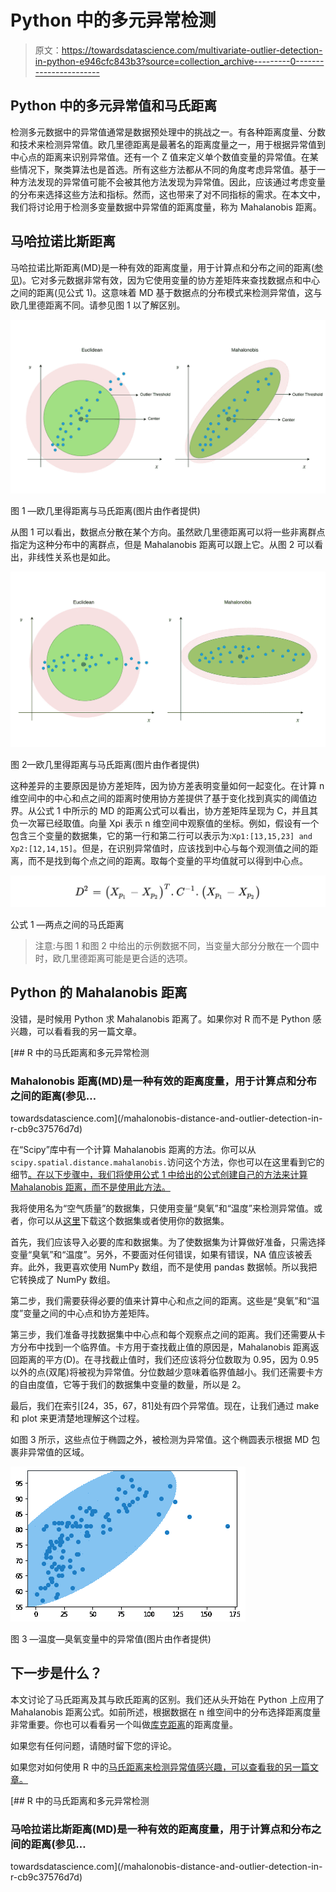 # Python 中的多元异常检测

> 原文：<https://towardsdatascience.com/multivariate-outlier-detection-in-python-e946cfc843b3?source=collection_archive---------0----------------------->

## Python 中的多元异常值和马氏距离

检测多元数据中的异常值通常是数据预处理中的挑战之一。有各种距离度量、分数和技术来检测异常值。欧几里德距离是最著名的距离度量之一，用于根据异常值到中心点的距离来识别异常值。还有一个 Z 值来定义单个数值变量的异常值。在某些情况下，聚类算法也是首选。所有这些方法都从不同的角度考虑异常值。基于一种方法发现的异常值可能不会被其他方法发现为异常值。因此，应该通过考虑变量的分布来选择这些方法和指标。然而，这也带来了对不同指标的需求。在本文中，我们将讨论用于检测多变量数据中异常值的距离度量，称为 Mahalanobis 距离。

## 马哈拉诺比斯距离

马哈拉诺比斯距离(MD)是一种有效的距离度量，用于计算点和分布之间的距离([参见](https://en.wikipedia.org/wiki/Mahalanobis_distance))。它对多元数据非常有效，因为它使用变量的协方差矩阵来查找数据点和中心之间的距离(见公式 1)。这意味着 MD 基于数据点的分布模式来检测异常值，这与欧几里德距离不同。请参见图 1 以了解区别。

![](img/32e5a9305f87e86aa87479bbce389346.png)

图 1 —欧几里得距离与马氏距离(图片由作者提供)

从图 1 可以看出，数据点分散在某个方向。虽然欧几里德距离可以将一些非离群点指定为这种分布中的离群点，但是 Mahalanobis 距离可以跟上它。从图 2 可以看出，非线性关系也是如此。

![](img/8c04dbd3079dd025b2d96fd79e5726ce.png)

图 2—欧几里得距离与马氏距离(图片由作者提供)

这种差异的主要原因是协方差矩阵，因为协方差表明变量如何一起变化。在计算 n 维空间中的中心和点之间的距离时使用协方差提供了基于变化找到真实的阈值边界。从公式 1 中所示的 MD 的距离公式可以看出，协方差矩阵呈现为 C，并且其负一次幂已经取值。向量 Xpi 表示 n 维空间中观察值的坐标。例如，假设有一个包含三个变量的数据集，它的第一行和第二行可以表示为:`Xp1:[13,15,23] and Xp2:[12,14,15]`。但是，在识别异常值时，应该找到中心与每个观测值之间的距离，而不是找到每个点之间的距离。取每个变量的平均值就可以得到中心点。

![](img/44f6d7bcec2a321fc34ef98bd0d30a3d.png)

公式 1 —两点之间的马氏距离

> 注意:与图 1 和图 2 中给出的示例数据不同，当变量大部分分散在一个圆中时，欧几里德距离可能是更合适的选项。

## Python 的 Mahalanobis 距离

没错，是时候用 Python 求 Mahalanobis 距离了。如果你对 R 而不是 Python 感兴趣，可以看看我的另一篇文章。

[](/mahalonobis-distance-and-outlier-detection-in-r-cb9c37576d7d) [## R 中的马氏距离和多元异常检测

### Mahalonobis 距离(MD)是一种有效的距离度量，用于计算点和分布之间的距离(参见…

towardsdatascience.com](/mahalonobis-distance-and-outlier-detection-in-r-cb9c37576d7d) 

在“Scipy”库中有一个计算 Mahalanobis 距离的方法。你可以从`scipy.spatial.distance.mahalanobis.`访问这个方法，你也可以在这里看到它的细节[。在以下步骤中，我们将使用公式 1 中给出的公式创建自己的方法来计算 Mahalanobis 距离，而不是使用此方法。](https://docs.scipy.org/doc/scipy/reference/generated/scipy.spatial.distance.mahalanobis.html)

我将使用名为“空气质量”的数据集，只使用变量“臭氧”和“温度”来检测异常值。或者，你可以从[这里](https://forge.scilab.org/index.php/p/rdataset/source/tree/master/csv/datasets/airquality.csv)下载这个数据集或者使用你的数据集。

首先，我们应该导入必要的库和数据集。为了使数据集为计算做好准备，只需选择变量“臭氧”和“温度”。另外，不要面对任何错误，如果有错误，NA 值应该被丢弃。此外，我更喜欢使用 NumPy 数组，而不是使用 pandas 数据帧。所以我把它转换成了 NumPy 数组。

第二步，我们需要获得必要的值来计算中心和点之间的距离。这些是“臭氧”和“温度”变量之间的中心点和协方差矩阵。

第三步，我们准备寻找数据集中中心点和每个观察点之间的距离。我们还需要从卡方分布中找到一个临界值。卡方用于查找截止值的原因是，Mahalanobis 距离返回距离的平方(D)。在寻找截止值时，我们还应该将分位数取为 0.95，因为 0.95 以外的点(双尾)将被视为异常值。分位数越少意味着临界值越小。我们还需要卡方的自由度值，它等于我们的数据集中变量的数量，所以是 2。

最后，我们在索引[24，35，67，81]处有四个异常值。现在，让我们通过 make 和 plot 来更清楚地理解这个过程。

如图 3 所示，这些点位于椭圆之外，被检测为异常值。这个椭圆表示根据 MD 包裹非异常值的区域。

![](img/9b5ee5b5ff34f4d00af04096414d1f36.png)

图 3 —温度—臭氧变量中的异常值(图片由作者提供)

## 下一步是什么？

本文讨论了马氏距离及其与欧氏距离的区别。我们还从头开始在 Python 上应用了 Mahalanobis 距离公式。如前所述，根据数据在 n 维空间中的分布选择距离度量非常重要。你也可以看看另一个叫做[库克距离](https://en.wikipedia.org/wiki/Cook%27s_distance)的距离度量。

如果您有任何问题，请随时留下您的评论。

如果您对如何使用 R 中的[马氏距离来检测异常值感兴趣，可以查看我的另一篇文章。](/mahalonobis-distance-and-outlier-detection-in-r-cb9c37576d7d)

[](/mahalonobis-distance-and-outlier-detection-in-r-cb9c37576d7d) [## R 中的马氏距离和多元异常检测

### 马哈拉诺比斯距离(MD)是一种有效的距离度量，用于计算点和分布之间的距离(参见…

towardsdatascience.com](/mahalonobis-distance-and-outlier-detection-in-r-cb9c37576d7d)